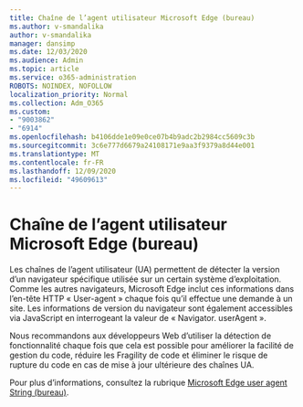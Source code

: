 ```yaml
---
title: Chaîne de l’agent utilisateur Microsoft Edge (bureau)
ms.author: v-smandalika
author: v-smandalika
manager: dansimp
ms.date: 12/03/2020
ms.audience: Admin
ms.topic: article
ms.service: o365-administration
ROBOTS: NOINDEX, NOFOLLOW
localization_priority: Normal
ms.collection: Adm_O365
ms.custom:
- "9003862"
- "6914"
ms.openlocfilehash: b4106dde1e09e0ce07b4b9adc2b2984cc5609c3b
ms.sourcegitcommit: 3c6e777d6679a24108171e9aa3f9379a8d44e001
ms.translationtype: MT
ms.contentlocale: fr-FR
ms.lasthandoff: 12/09/2020
ms.locfileid: "49609613"
---
```

# <a name="microsoft-edge-user-agent-string-desktop"></a>Chaîne de l’agent utilisateur Microsoft Edge (bureau)

Les chaînes de l’agent utilisateur (UA) permettent de détecter la version d’un navigateur spécifique utilisée sur un certain système d’exploitation. Comme les autres navigateurs, Microsoft Edge inclut ces informations dans l’en-tête HTTP « User-agent » chaque fois qu’il effectue une demande à un site. Les informations de version du navigateur sont également accessibles via JavaScript en interrogeant la valeur de « Navigator. userAgent ».

Nous recommandons aux développeurs Web d’utiliser la détection de fonctionnalité chaque fois que cela est possible pour améliorer la facilité de gestion du code, réduire les Fragility de code et éliminer le risque de rupture du code en cas de mise à jour ultérieure des chaînes UA.

Pour plus d’informations, consultez la rubrique [Microsoft Edge user agent String (bureau)](https://docs.microsoft.com/microsoft-edge/web-platform/user-agent-string).